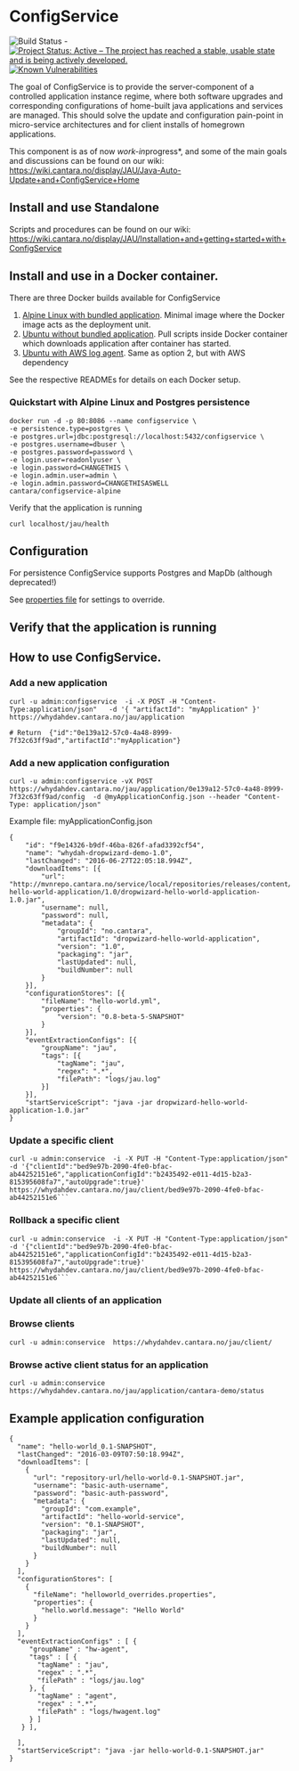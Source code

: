 # ConfigService

![Build Status](https://jenkins.capraconsulting.no/buildStatus/icon?job=Cantara-ConfigService) - [![Project Status: Active – The project has reached a stable, usable state and is being actively developed.](http://www.repostatus.org/badges/latest/active.svg)](http://www.repostatus.org/#active) [![Known Vulnerabilities](https://snyk.io/test/github/Cantara/ConfigService/badge.svg)](https://snyk.io/test/github/Cantara/ConfigService)

The goal of ConfigService is to provide the server-component of a controlled application instance regime, where both software upgrades and corresponding configurations of home-built java applications and services are managed. This should solve the update and configuration pain-point in micro-service architectures and for client installs of homegrown applications.

This component is as of now *work-in*progress*, and some of the main goals and discussions can be found on our wiki:  https://wiki.cantara.no/display/JAU/Java-Auto-Update+and+ConfigService+Home

## Install and use Standalone

Scripts and procedures can be found on our wiki: 
https://wiki.cantara.no/display/JAU/Installation+and+getting+started+with+ConfigService

## Install and use in a Docker container.
There are three Docker builds available for ConfigService

1. [Alpine Linux with bundled application](DockerAlpine/README.md). Minimal image where the Docker image acts as the deployment unit.
2. [Ubuntu without bundled application](Docker/README.md). Pull scripts inside Docker container which downloads application after container has started.
3. [Ubuntu with AWS log agent](DockerAWS/README.md). Same as option 2, but with AWS dependency

See the respective READMEs for details on each Docker setup.

### Quickstart with Alpine Linux and Postgres persistence
```
docker run -d -p 80:8086 --name configservice \
-e persistence.type=postgres \
-e postgres.url=jdbc:postgresql://localhost:5432/configservice \
-e postgres.username=dbuser \
-e postgres.password=password \
-e login.user=readonlyuser \
-e login.password=CHANGETHIS \
-e login.admin.user=admin \
-e login.admin.password=CHANGETHISASWELL
cantara/configservice-alpine
```

Verify that the application is running
```
curl localhost/jau/health
```

## Configuration
For persistence ConfigService supports Postgres and MapDb (although deprecated!)

See [properties file](src/main/resources/application.properties) for settings to override.

## Verify that the application is running

## How to use ConfigService.

### Add a new application

```
curl -u admin:configservice  -i -X POST -H "Content-Type:application/json"   -d '{ "artifactId": "myApplication" }'  https://whydahdev.cantara.no/jau/application

# Return  {"id":"0e139a12-57c0-4a48-8999-7f32c63ff9ad","artifactId":"myApplication"}
```

### Add a new application configuration

```
curl -u admin:configservice -vX POST https://whydahdev.cantara.no/jau/application/0e139a12-57c0-4a48-8999-7f32c63ff9ad/config  -d @myApplicationConfig.json --header "Content-Type: application/json"

```

Example file: myApplicationConfig.json
```
{
	"id": "f9e14326-b9df-46ba-826f-afad3392cf54",
	"name": "whydah-dropwizard-demo-1.0",
	"lastChanged": "2016-06-27T22:05:18.994Z",
	"downloadItems": [{
		"url": "http://mvnrepo.cantara.no/service/local/repositories/releases/content/no/cantara/dropwizard-hello-world-application/1.0/dropwizard-hello-world-application-1.0.jar",
		"username": null,
		"password": null,
		"metadata": {
			"groupId": "no.cantara",
			"artifactId": "dropwizard-hello-world-application",
			"version": "1.0",
			"packaging": "jar",
			"lastUpdated": null,
			"buildNumber": null
		}
	}],
	"configurationStores": [{
		"fileName": "hello-world.yml",
		"properties": {
			"version": "0.8-beta-5-SNAPSHOT"
		}
	}],
	"eventExtractionConfigs": [{
		"groupName": "jau",
		"tags": [{
			"tagName": "jau",
			"regex": ".*",
			"filePath": "logs/jau.log"
		}]
	}],
	"startServiceScript": "java -jar dropwizard-hello-world-application-1.0.jar"
}
```


### Update a specific client

```
curl -u admin:conservice  -i -X PUT -H "Content-Type:application/json"   -d '{"clientId":"bed9e97b-2090-4fe0-bfac-ab44252151e6","applicationConfigId":"b2435492-e011-4d15-b2a3-815395608fa7","autoUpgrade":true}'  https://whydahdev.cantara.no/jau/client/bed9e97b-2090-4fe0-bfac-ab44252151e6```
```

### Rollback a specific client

```
curl -u admin:conservice  -i -X PUT -H "Content-Type:application/json"   -d '{"clientId":"bed9e97b-2090-4fe0-bfac-ab44252151e6","applicationConfigId":"b2435492-e011-4d15-b2a3-815395608fa7","autoUpgrade":true}'  https://whydahdev.cantara.no/jau/client/bed9e97b-2090-4fe0-bfac-ab44252151e6```
```


### Update all clients of an application

### Browse clients 

```
curl -u admin:conservice  https://whydahdev.cantara.no/jau/client/
```

### Browse active client status for an application

```
curl -u admin:conservice  https://whydahdev.cantara.no/jau/application/cantara-demo/status
```

## Example application configuration 

```
{
  "name": "hello-world_0.1-SNAPSHOT",
  "lastChanged": "2016-03-09T07:50:18.994Z",
  "downloadItems": [
    {
      "url": "repository-url/hello-world-0.1-SNAPSHOT.jar",
      "username": "basic-auth-username",
      "password": "basic-auth-password",
      "metadata": {
        "groupId": "com.example",
        "artifactId": "hello-world-service",
        "version": "0.1-SNAPSHOT",
        "packaging": "jar",
        "lastUpdated": null,
        "buildNumber": null
      }
    }
  ],
  "configurationStores": [
    {
      "fileName": "helloworld_overrides.properties",
      "properties": {
        "hello.world.message": "Hello World"
      }
    }
  ],
  "eventExtractionConfigs" : [ {
     "groupName" : "hw-agent",
     "tags" : [ {
       "tagName" : "jau",
       "regex" : ".*",
       "filePath" : "logs/jau.log"
     }, {
       "tagName" : "agent",
       "regex" : ".*",
       "filePath" : "logs/hwagent.log"
     } ]
   } ],

  ],
  "startServiceScript": "java -jar hello-world-0.1-SNAPSHOT.jar"
}
```
